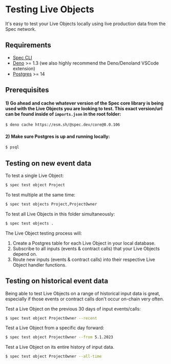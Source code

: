 # Testing Live Objects

It's easy to test your Live Objects locally using live production data from the Spec network.

## Requirements

* [Spec CLI](./CLI-Setup.md)
* [Deno](https://deno.com/manual@v1.33.1/getting_started/installation) >= 1.3 (we also highly recommend the Deno/Denoland VSCode extension)
* [Postgres](https://www.moncefbelyamani.com/how-to-install-postgresql-on-a-mac-with-homebrew-and-lunchy/) >= 14

## Prerequisites

#### 1) Go ahead and cache whatever version of the Spec core library is being used with the Live Objects you are looking to test. This exact version/url can be found inside of `imports.json` in the root folder:
```bash
$ deno cache https://esm.sh/@spec.dev/core@0.0.106
```

#### 2) Make sure Postgres is up and running locally:
```bash
$ psql
```

## Testing on new event data

To test a single Live Object:

```bash
$ spec test object Project
```

To test multiple at the same time:

```bash
$ spec test objects Project,ProjectOwner
```

To test all Live Objects in this folder simultaneously:

```bash
$ spec test objects .
```

The Live Object testing process will:<br>
1) Create a Postgres table for each Live Object in your local database.
2) Subscribe to all inputs (events & contract calls) that your Live Objects depend on.
3) Route new inputs (events & contract calls) into their respective Live Object handler functions.

## Testing on historical event data

Being able to test Live Objects on a range of historical input data is great, especially if those events or contract calls don't occur on-chain very often.

Test a Live Object on the previous 30 days of input events/calls:

```bash
$ spec test object ProjectOwner --recent
```

Test a Live Object from a specific day forward:

```bash
$ spec test object ProjectOwner --from 5.1.2023
```

Test a Live Object on its entire history of input data.

```bash
$ spec test object ProjectOwner --all-time
```
